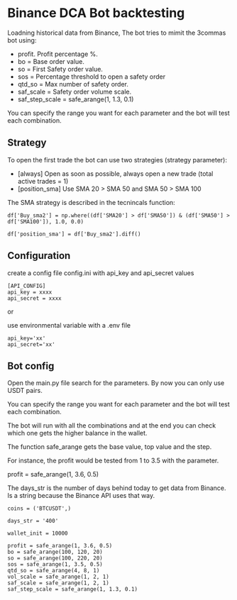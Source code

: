 # Binance DCA Bot backtesting

Loadning historical data from Binance, The bot tries to mimit the 3commas bot using:


- profit. Profit percentage %.
- bo = Base order value.
- so = First Safety order value.
- sos = Percentage threshold to open a safety order
- qtd_so = Max number of safety order.
- saf_scale = Safety order volume scale.
- saf_step_scale = safe_arange(1, 1.3, 0.1)

You can specify the range you want for each parameter and the bot will test each combination.

## Strategy

To open the first trade the bot can use two strategies (strategy parameter):

- [always] Open as soon as possible, always open a new trade (total active trades = 1)
- [position_sma] Use SMA 20 > SMA 50 and SMA 50 > SMA 100 

The SMA strategy is described in the tecnincals function:

```
df['Buy_sma2'] = np.where((df['SMA20'] > df['SMA50']) & (df['SMA50'] > df['SMA100']), 1.0, 0.0)

df['position_sma'] = df['Buy_sma2'].diff()
```

## Configuration

create a config file config.ini with api_key and api_secret values
```
[API_CONFIG]
api_key = xxxx
api_secret = xxxx
```
or

use environmental variable with a .env file

```
api_key='xx'
api_secret='xx'
```

## Bot config

Open the main.py file search for the parameters. By now you can only use USDT pairs.

You can specify the range you want for each parameter and the bot will test each combination.

The bot will run with all the combinations and at the end you can check which one gets the higher balance in the wallet.

The function safe_arange gets the base value, top value and the step.

For instance, the profit would be tested from 1 to 3.5 with the parameter.

profit = safe_arange(1, 3.6, 0.5)

The days_str is the number of days behind today to get data from Binance. Is a string because the Binance API uses that way.

```
coins = ('BTCUSDT',)

days_str = '400'

wallet_init = 10000

profit = safe_arange(1, 3.6, 0.5)
bo = safe_arange(100, 120, 20)
so = safe_arange(100, 220, 20)
sos = safe_arange(1, 3.5, 0.5)
qtd_so = safe_arange(4, 8, 1)
vol_scale = safe_arange(1, 2, 1)
saf_scale = safe_arange(1, 2, 1)
saf_step_scale = safe_arange(1, 1.3, 0.1)

```

